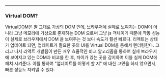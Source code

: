 
---
### Virtual DOM?

VirtualDOM은 말 그대로 가상의 DOM 인데, 브라우저에 실제로 보여지는 DOM이 아니라 그냥 메모리에 가상으로 존재하는 DOM 으로써 그냥 js 객체이기 때문에 작동 성능이 실제로 브라우저에서 DOM 을 보여주는 것 보다 속도가 훨씬 빠르다. 리액트는 상태가 업데이트 되면, 업데이트가 필요한 곳의 UI를 Virtual DOM을 통해서 렌더링한다. 그리고 나서 리액트 개발팀이 만든 매우 효율적인 비교 알고리즘을 통하여 실제 브라우저에 보여지고 있는 DOM과 비교를 한 후, 차이가 있는 곳을 감지하여 이를 실제 DOM에 패치 시켜준다. 이를 통하여 "업데이트를 어떻게 할 지" 에 대한 고민을 하지 않으면서, 빠른 성능도 지켜낼 수 있다.

